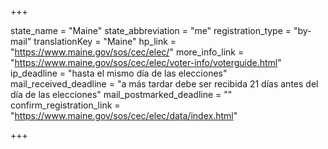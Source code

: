 +++

state_name = "Maine"
state_abbreviation = "me"
registration_type = "by-mail"
translationKey = "Maine"
hp_link = "https://www.maine.gov/sos/cec/elec/"
more_info_link = "https://www.maine.gov/sos/cec/elec/voter-info/voterguide.html"
ip_deadline = "hasta el mismo día de las elecciones"
mail_received_deadline = "a más tardar debe ser recibida 21 días antes del día de las elecciones"
mail_postmarked_deadline = ""
confirm_registration_link = "https://www.maine.gov/sos/cec/elec/data/index.html"

+++